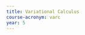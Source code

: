 ```yaml
---
title: Variational Calculus
course-acronym: varc
year: 5
---
```


<!-- Remove this comment and add a summary! -->

<!-- **Main topics**: -->